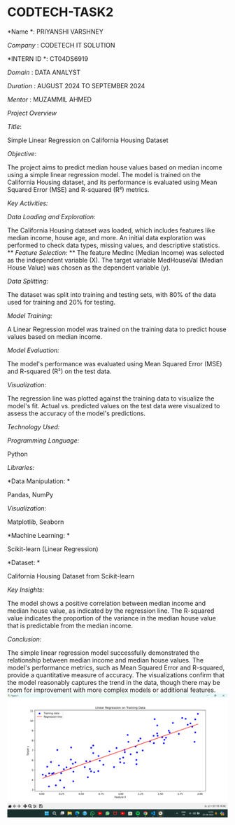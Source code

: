 # CODTECH-TASK2
*Name *: PRIYANSHI VARSHNEY

*Company* : CODETECH IT SOLUTION

*INTERN ID *: CT04DS6919

*Domain* : DATA ANALYST

*Duration* : AUGUST 2024 TO SEPTEMBER 2024

*Mentor*  : MUZAMMIL AHMED

*Project Overview*

*Title*: 

Simple Linear Regression on California Housing Dataset

*Objective*:

The project aims to predict median house values based on median income using a simple linear regression model. The model is trained on the California Housing dataset, and its performance is evaluated using Mean Squared Error (MSE) and R-squared (R²) metrics.

*Key Activities:*

*Data Loading and Exploration:*

The California Housing dataset was loaded, which includes features like median income, house age, and more.
An initial data exploration was performed to check data types, missing values, and descriptive statistics.
**
*Feature Selection:*
**
The feature MedInc (Median Income) was selected as the independent variable (X).
The target variable MedHouseVal (Median House Value) was chosen as the dependent variable (y).

*Data Splitting:*

The dataset was split into training and testing sets, with 80% of the data used for training and 20% for testing.

*Model Training:*

A Linear Regression model was trained on the training data to predict house values based on median income.

*Model Evaluation:*

The model's performance was evaluated using Mean Squared Error (MSE) and R-squared (R²) on the test data.

*Visualization:*

The regression line was plotted against the training data to visualize the model's fit.
Actual vs. predicted values on the test data were visualized to assess the accuracy of the model's predictions.

*Technology Used:*

*Programming Language:*

Python

*Libraries:*


*Data Manipulation: *

Pandas, NumPy

*Visualization:*

Matplotlib, Seaborn

*Machine Learning: *

Scikit-learn (Linear Regression)

*Dataset: *

California Housing Dataset from Scikit-learn

*Key Insights:*

The model shows a positive correlation between median income and median house value, as indicated by the regression line.
The R-squared value indicates the proportion of the variance in the median house value that is predictable from the median income.

*Conclusion:*

The simple linear regression model successfully demonstrated the relationship between median income and median house values. The model's performance metrics, such as Mean Squared Error and R-squared, provide a quantitative measure of accuracy. The visualizations confirm that the model reasonably captures the trend in the data, though there may be room for improvement with more complex models or additional features.
![Image Alt](https://github.com/priyanshi-varshney/CODTECH-TASK2/blob/2558a095402052079c1e6bca1f340620f5316f5f/Screenshot%202024-08-22%20115103.png)
